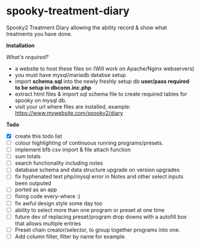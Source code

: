 # spooky-treatment-diary
Spooky2 Treatment Diary allowing the ability record & show what treatments you have done.

**Installation**

*What's required?*
* a website to host these files on (Will work on Apache/Nginx webservers)
* you must have mysql/mariadb databse setup 
* import **schema.sql** into the newly freshly setup db **user/pass required to be setup in dbconn.inc.php**
* extract html files & import sql schema file to create required tables for spooky on mysql db.
* visit your url where files are installed, example: https://www.mywebsite.com/spooky2/diary

**Todo**
- [x] create this todo list
- [ ] colour highlighting of continuous running programs/presets.
- [ ] implement bfb csv import & file attach function
- [ ] sum totals
- [ ] search functionality including notes
- [ ] database schema and data structure upgrade on version upgrades
- [ ] fix hyphenated text php/mysql error in Notes and other select inputs been outputed
- [ ] ported as an app
- [ ] fixing code every-where :)
- [ ] fix awful design style some day too
- [ ] ability to select more than one program or preset at one time
- [ ] future dev of replacing preset/program drop downs with a autofill box that allows multiple entries
- [ ] Preset chain creator/selector, to group together programs into one.
- [ ] Add column filter, filter by name for example.
